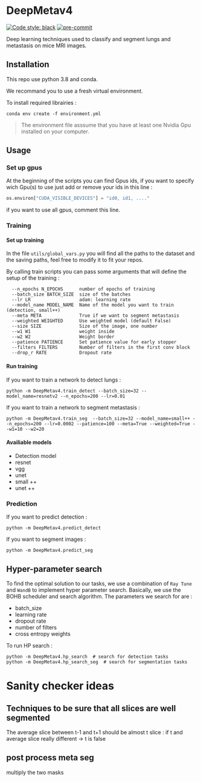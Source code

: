 # DeepMetav4

[![Code style: black](https://img.shields.io/badge/code%20style-black-000000.svg)](https://github.com/psf/black) [![pre-commit](https://img.shields.io/badge/pre--commit-enabled-brightgreen?logo=pre-commit&logoColor=white)](https://github.com/pre-commit/pre-commit)


Deep learning techniques used to classify and segment lungs and metastasis on mice MRI images.

## Installation

This repo use python 3.8 and conda.

We recommand you to use a fresh virtual environment.

To install required librairies :
```shell script
conda env create -f environment.yml
```

> The environment file asssume that you have at least one Nvidia Gpu installed on your computer.


## Usage

### Set up gpus
At the beginning of the scripts you can find Gpus ids, if you want to specify wich Gpu(s) to use just add or remove your ids in this line :
```python
os.environ["CUDA_VISIBLE_DEVICES"] = "id0, id1, ...."
```
if you want to use all gpus, comment this line.

### Training

#### Set up training
In the file `utils/global_vars.py` you will find all the paths to the dataset and the saving paths, feel free to modify it to fit your repos.

By calling train scripts you can pass some arguments that will define the setup of the training :
```shell script
  --n_epochs N_EPOCHS      number of epochs of training
  --batch_size BATCH_SIZE  size of the batches
  --lr LR                  adam: learning rate
  --model_name MODEL_NAME  Name of the model you want to train (detection, small++)
  --meta META              True if we want to segment metastasis
  --weighted WEIGHTED      Use weighted model (default False)
  --size SIZE              Size of the image, one number
  --w1 W1                  weight inside
  --w2 W2                  Weight border
  --patience PATIENCE      Set patience value for early stopper
  --filters FILTERS        Number of filters in the first conv block
  --drop_r RATE            Dropout rate
```

#### Run training
If you want to train a network to detect lungs :
```shell script
python -m DeepMetav4.train_detect --batch_size=32 --model_name=resnetv2 --n_epochs=200 --lr=0.01
```

If you want to train a network to segment metastasis :
```shell script
python -m DeepMetav4.train_seg  --batch_size=32 --model_name=small++ --n_epochs=200 --lr=0.0002 --patience=100 --meta=True --weighted=True --w1=10 --w2=20
```

#### Availiable models
 - Detection model
 - resnet
 - vgg
 - unet
 - small ++
 - unet ++

### Prediction

If you want to predict detection :
```shell script
python -m DeepMetav4.predict_detect
```

If you want to segment images :
```shell script
python -m DeepMetav4.predict_seg
```


[comment]: <> (## Lungs)

[comment]: <> (### Detection)

[comment]: <> (todo : here stats + img of segmented lungs)

[comment]: <> (### Segmentation)

[comment]: <> (## Metastasis)

[comment]: <> (### Detection)

[comment]: <> (### Segmentation)

[comment]: <> (todo : here stats + img of segmented metas)

## Hyper-parameter search

To find the optimal solution to our tasks, we use a combination of `Ray Tune` and `WandB`
to implement hyper parameter search. Basically, we use the BOHB scheduler and search algorithm.
The parameters we search for are :
- batch_size
- learning rate
- dropout rate
- number of filters
- cross entropy weights

To run HP search :
```shell
python -m DeepMetav4.hp_search  # search for detection tasks
python -m DeepMetav4.hp_search_seg  # search for segmentation tasks
```

# Sanity checker ideas

## Techniques to be sure that all slices are well segmented

The average slice between t-1 and t+1 should be almost t slice : if t and average slice really different -> t is false

## post process meta seg

multiply the two masks
